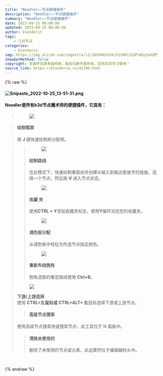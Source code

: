```yaml
---
title: "Noodler——节点链接插件"
description: "Noodler——节点链接插件"
summary: "Noodler——节点链接插件"
date: 2023-09-25 00:00:00
updated: 2023-09-25 00:00:00
author: blenderit
tags: 
    - 几何节点
categories:
    - blenderco
img: https://img.alicdn.com/imgextra/i2/1856665554/O1CN013IDPvW1qtmXQPIwjy_!!1856665554.png
showGetMethod: false
copyright: 本插件资源来自网络，版权归原作者所有，仅供交流学习使用！
source_link: https://blenderco.cn/41190.html
---
```


{% raw %}
<h4><img src="https://img.alicdn.com/imgextra/i2/1856665554/O1CN013IDPvW1qtmXQPIwjy_!!1856665554.png" alt="Snipaste_2022-10-25_13-51-31.png"></h4><h4>Noodler是所有b3d节点魔术师的便捷插件，它具有：</h4><blockquote>
<figure><img src="https://public-files.gumroad.com/1uj1is25vy744mgn7c9uc90hvs7n">
<p class="figcaption">
</p></figure>
</blockquote><blockquote>
<h4><strong>绘制框架</strong></h4>
</blockquote><blockquote><p>按 <strong>J</strong> 键快速绘制和分配帧。</p></blockquote><blockquote>
<blockquote>
<figure><img src="https://public-files.gumroad.com/5bshuga54x8wbwnwizn1fv2ka5ff">
<p class="figcaption">
</p></figure>
<h4>绘制路线</h4>
<p>在此模式下，快速绘制重路由并创建从输入到输出套接字的链接。选择一个节点，然后按 <strong>V</strong> 进入节点状态。</p>
<figure><img src="https://public-files.gumroad.com/lf2kb6p0rqy0aelo1wsdv8oo0hcl">
<p class="figcaption">
</p></figure>
<h4>收藏 夹</h4>
<p>使用<strong>CTRL + Y</strong>添加收藏夹标志，使用<strong>Y</strong>循环浏览您的收藏夹。</p>
<figure><img src="https://public-files.gumroad.com/by42yrkwyfm9kwgp4jxbvjcr91e1">
<p class="figcaption">
</p></figure>
<h4>调色板分配</h4>
<p>从调色板中轻松为所选节点指定颜色。</p>
<figure><img src="https://public-files.gumroad.com/spuwr9xfbzcx7q8jlx2t5eesgi86">
<p class="figcaption">
</p></figure>
<h4>重新布线倒角</h4>
<p>倒角选取的重定路线使用 <strong>Ctrl+B</strong>。</p></blockquote>
<figure><img src="https://public-files.gumroad.com/joy080dzkkhniujzlvfp2qah4xzp">
<p class="figcaption">
</p></figure>
</blockquote><blockquote><p><strong>下游/上游选择</strong><br>
使用 <strong>CTRL+左鼠标或 CTRL+</strong><strong>ALT+ 左</strong>鼠标选择下游或上游节点。</p>
<blockquote>
<h4>高级节点搜索</h4>
</blockquote>
<p>使用高级节点搜索快速搜索节点，此工具位于 N 面板中。</p>
<blockquote>
<h4>清除未使用的</h4>
<p>删除了未使用的节点或元素，此运算符位于编辑器标头中。</p></blockquote>
</blockquote><p> </p>
<div style="display: none">blenderco</div>
{% endraw %}